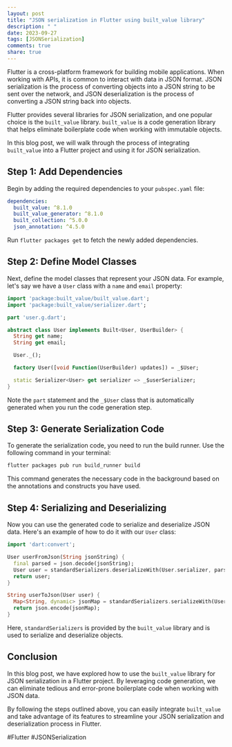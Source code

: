 ```yaml
---
layout: post
title: "JSON serialization in Flutter using built_value library"
description: " "
date: 2023-09-27
tags: [JSONSerialization]
comments: true
share: true
---
```


Flutter is a cross-platform framework for building mobile applications. When working with APIs, it is common to interact with data in JSON format. JSON serialization is the process of converting objects into a JSON string to be sent over the network, and JSON deserialization is the process of converting a JSON string back into objects.

Flutter provides several libraries for JSON serialization, and one popular choice is the `built_value` library. `built_value` is a code generation library that helps eliminate boilerplate code when working with immutable objects.

In this blog post, we will walk through the process of integrating `built_value` into a Flutter project and using it for JSON serialization.

## Step 1: Add Dependencies

Begin by adding the required dependencies to your `pubspec.yaml` file:

```yaml
dependencies:
  built_value: ^8.1.0
  built_value_generator: ^8.1.0
  built_collection: ^5.0.0
  json_annotation: ^4.5.0
```

Run `flutter packages get` to fetch the newly added dependencies.

## Step 2: Define Model Classes

Next, define the model classes that represent your JSON data. For example, let's say we have a `User` class with a `name` and `email` property:

```dart
import 'package:built_value/built_value.dart';
import 'package:built_value/serializer.dart';

part 'user.g.dart';

abstract class User implements Built<User, UserBuilder> {
  String get name;
  String get email;

  User._();

  factory User([void Function(UserBuilder) updates]) = _$User;

  static Serializer<User> get serializer => _$userSerializer;
}
```

Note the `part` statement and the `_$User` class that is automatically generated when you run the code generation step.

## Step 3: Generate Serialization Code

To generate the serialization code, you need to run the build runner. Use the following command in your terminal:

```bash
flutter packages pub run build_runner build
```

This command generates the necessary code in the background based on the annotations and constructs you have used.

## Step 4: Serializing and Deserializing

Now you can use the generated code to serialize and deserialize JSON data. Here's an example of how to do it with our `User` class:

```dart
import 'dart:convert';

User userFromJson(String jsonString) {
  final parsed = json.decode(jsonString);
  User user = standardSerializers.deserializeWith(User.serializer, parsed);
  return user;
}

String userToJson(User user) {
  Map<String, dynamic> jsonMap = standardSerializers.serializeWith(User.serializer, user);
  return json.encode(jsonMap);
}
```

Here, `standardSerializers` is provided by the `built_value` library and is used to serialize and deserialize objects.

## Conclusion

In this blog post, we have explored how to use the `built_value` library for JSON serialization in a Flutter project. By leveraging code generation, we can eliminate tedious and error-prone boilerplate code when working with JSON data.

By following the steps outlined above, you can easily integrate `built_value` and take advantage of its features to streamline your JSON serialization and deserialization process in Flutter.

#Flutter #JSONSerialization